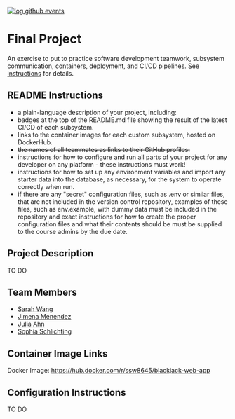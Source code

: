 [![log github events](https://github.com/software-students-spring2025/5-final-sjsj5/actions/workflows/event-logger.yml/badge.svg)](https://github.com/software-students-spring2025/5-final-sjsj5/actions/workflows/event-logger.yml)
# Final Project

An exercise to put to practice software development teamwork, subsystem communication, containers, deployment, and CI/CD pipelines. See [instructions](./instructions.md) for details.

## README Instructions
- a plain-language description of your project, including:
- badges at the top of the README.md file showing the result of the latest CI/CD of each subsystem.
- links to the container images for each custom subsystem, hosted on DockerHub.
- ~~the names of all teammates as links to their GitHub profiles.~~
- instructions for how to configure and run all parts of your project for any developer on any platform - these instructions must work!
- instructions for how to set up any environment variables and import any starter data into the database, as necessary, for the system to operate correctly when run.
- if there are any "secret" configuration files, such as .env or similar files, that are not included in the version control repository, examples of these files, such as env.example, with dummy data must be included in the repository and exact instructions for how to create the proper configuration files and what their contents should be must be supplied to the course admins by the due date.

## Project Description
TO DO

## Team Members
- [Sarah Wang](https://github.com/sarahswang)
- [Jimena Menendez](https:/github.com/jkm8294)
- [Julia Ahn](https:/github.com/juliaahn)
- [Sophia Schlichting](https:/github.com/schlichtings)

## Container Image Links
Docker Image: https://hub.docker.com/r/ssw8645/blackjack-web-app

## Configuration Instructions
TO DO
